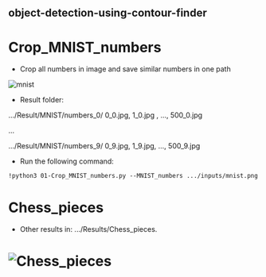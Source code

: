 ## object-detection-using-contour-finder


# Crop_MNIST_numbers

- Crop all numbers in image and save similar numbers in one path

![mnist](https://github.com/n-ebrahimian/object-detection-using-contour_finder/blob/main/01Crop_MNIST_numbers/inputs/mnist.png)


- Result folder:


 .../Result/MNIST/numbers_0/ 0_0.jpg, 1_0.jpg , ..., 500_0.jpg
 
 ...

 .../Result/MNIST/numbers_9/ 0_9.jpg, 1_9.jpg, ..., 500_9.jpg       
                         

- Run the following command:

```
!python3 01-Crop_MNIST_numbers.py --MNIST_numbers .../inputs/mnist.png

```

##

# Chess_pieces

- Other results in: .../Results/Chess_pieces.

# ![Chess_pieces](https://github.com/n-ebrahimian/object-detection-using-contour_finder/blob/main/02chess_pieces/Results/Chess_pieces/1.jpg)
